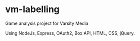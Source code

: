 vm-labelling
============

Game analysis project for Varsity Media

Using NodeJs, Express, OAuth2, Box API, HTML, CSS, jQuery.
